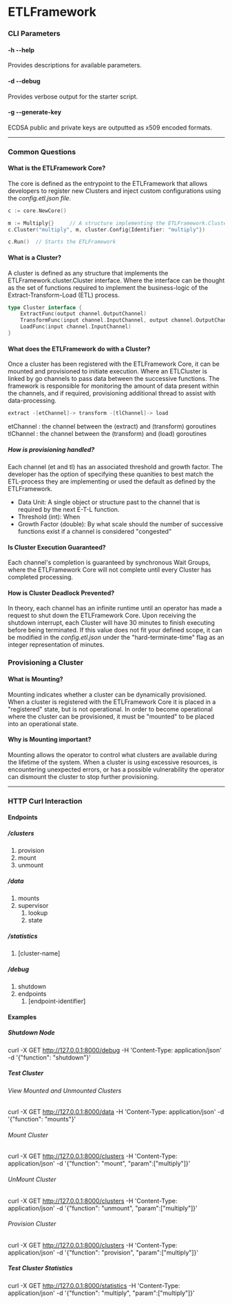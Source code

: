 # ETLFramework

### CLI Parameters

#### -h --help
Provides descriptions for available parameters.

#### -d --debug
Provides verbose output for the starter script.

#### -g --generate-key
ECDSA public and private keys are outputted as x509 encoded formats.

---

### Common Questions

#### What is the ETLFramework Core?
The core is defined as the entrypoint to the ETLFramework that allows developers to register new Clusters and inject custom configurations
using the *config.etl.json file*.

```go
c := core.NewCore()

m := Multiply{} 	// A structure implementing the ETLFramework.Cluster.Cluster interface
c.Cluster("multiply", m, cluster.Config{Identifier: "multiply"})

c.Run()	 // Starts the ETLFramework
```

#### What is a Cluster?
A cluster is defined as any structure that implements the ETLFramework.cluster.Cluster interface. Where the interface can be thought as 
the set of functions required to implement the business-logic of the Extract-Transform-Load (ETL) process. 

```go
type Cluster interface {
    ExtractFunc(output channel.OutputChannel)
    TransformFunc(input channel.InputChannel, output channel.OutputChannel)
    LoadFunc(input channel.InputChannel)
}
```

#### What does the ETLFramework do with a Cluster?
Once a cluster has been registered with the ETLFramework Core, it can be mounted and provisioned to initiate execution. Where an ETLCluster is linked by
go channels to pass data between the successive functions. The framework is responsible for monitoring the amount of data present within the channels, and if required, provisioning
additional thread to assist with data-processing.

```go
extract -[etChannel]-> transform -[tlChannel]-> load
```

etChannel : the channel between the (extract) and (transform) goroutines
tlChannel : the channel between the (transform) and (load) goroutines

##### How is provisioning handled?

Each channel (et and tl) has an associated threshold and growth factor. The developer has the option of specifying these quanities to
best match the ETL-process they are implementing or used the default as defined by the ETLFramework.

- Data Unit: A single object or structure past to the channel that is required by the next E-T-L function.
- Threshold (int): When 
- Growth Factor (double): By what scale should the number of successive functions exist if a channel is considered "congested"

#### Is Cluster Execution Guaranteed?

Each channel's completion is guaranteed by synchronous Wait Groups, where the ETLFramework Core will not
complete until every Cluster has completed processing.

#### How is Cluster Deadlock Prevented?

In theory, each channel has an infinite runtime until an operator has made a request to shut down the ETLFramework Core. Upon receiving the
shutdown interrupt, each Cluster will have 30 minutes to finish executing before being terminated. If this value does not fit your defined
scope, it can be modified in the *config.etl.json* under the "hard-terminate-time" flag as an integer representation of minutes.

### Provisioning a Cluster

#### What is Mounting?

Mounting indicates whether a cluster can be dynamically provisioned. When a cluster is registered
with the ETLFramework Core it is placed in a "registered" state, but is not operational. In order to
become operational where the cluster can be provisioned, it must be "mounted" to be placed into an operational state.

#### Why is Mounting important?

Mounting allows the operator to control what clusters are available during the lifetime of the system. When a cluster
is using excessive resources, is encountering unexpected errors, or has a possible vulnerability the operator can dismount
the cluster to stop further provisioning.

---

### HTTP Curl Interaction

#### Endpoints

##### /clusters
1. provision
2. mount
3. unmount

##### /data

1. mounts
2. supervisor
   1. lookup
   2. state

##### /statistics
1. [cluster-name]

##### /debug
1. shutdown
2. endpoints
   1. [endpoint-identifier]

#### Examples

##### Shutdown Node
curl -X GET http://127.0.0.1:8000/debug -H 'Content-Type: application/json' -d '{"function": "shutdown"}'

##### Test Cluster

###### View Mounted and Unmounted Clusters
curl -X GET http://127.0.0.1:8000/data -H 'Content-Type: application/json' -d '{"function": "mounts"}'

###### Mount Cluster
curl -X GET http://127.0.0.1:8000/clusters -H 'Content-Type: application/json' -d '{"function": "mount", "param":["multiply"]}'

###### UnMount Cluster
curl -X GET http://127.0.0.1:8000/clusters -H 'Content-Type: application/json' -d '{"function": "unmount", "param":["multiply"]}'

###### Provision Cluster
curl -X GET http://127.0.0.1:8000/clusters -H 'Content-Type: application/json' -d '{"function": "provision", "param":["multiply"]}'

##### Test Cluster Statistics
curl -X GET http://127.0.0.1:8000/statistics -H 'Content-Type: application/json' -d '{"function": "multiply", "param":["multiply"]}'